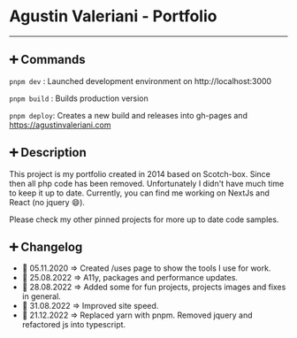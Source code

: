 # Agustin Valeriani - Portfolio

---

## :heavy_plus_sign: Commands

`pnpm dev` : Launched development environment on http://localhost:3000

`pnpm build` : Builds production version

`pnpm deploy`: Creates a new build and releases into gh-pages and https://agustinvaleriani.com 


## :heavy_plus_sign: Description

This project is my portfolio created in 2014 based on Scotch-box. Since then all php code has been removed.
Unfortunately I didn't have much time to keep it up to date.
Currently, you can find me working on NextJs and React (no jquery :smile:).

Please check my other pinned projects for more up to date code samples.

## :heavy_plus_sign: Changelog

- :date: 05.11.2020 => Created /uses page to show the tools I use for work.
- :date: 25.08.2022 => A11y, packages and performance updates.
- :date: 28.08.2022 => Added some for fun projects, projects images and fixes in general.
- :date: 31.08.2022 => Improved site speed.
- :date: 21.12.2022 => Replaced yarn with pnpm. Removed jquery and refactored js into typescript.
